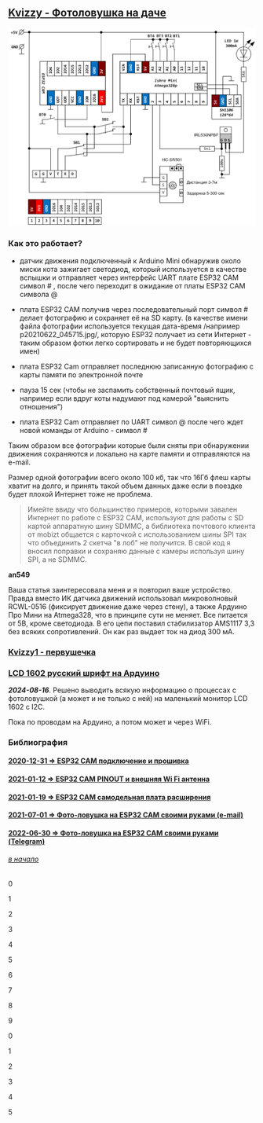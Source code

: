 ## [Kvizzy - Фотоловушка на даче](https://zen.yandex.ru/media/esp32/foto-lovushka-na-esp32-cam-svoimi-rukami-60db589d7403af22afc89a33) 

![](principialnaya-ehlektricheskaya-shema-foto-lovushki.png)

### Как это работает?

- датчик движения подключенный к Arduino Mini обнаружив около миски кота зажигает светодиод, который используется в качестве вспышки и отправляет через интерфейс UART плате ESP32 CAM символ # , после чего переходит в ожидание от платы ESP32 CAM символа @

- плата ESP32 CAM получив через последовательный порт символ # делает фотографию и сохраняет её на SD карту. (в качестве имени файла фотографии используется текущая дата-время /например p20210622_045715.jpg/, которую ESP32 получает из сети Интернет - таким образом фотки легко сортировать и не будет повторяющихся имен)

- плата ESP32 Cam отправляет последнюю записанную фотографию с карты памяти по электронной почте

- пауза 15 сек (чтобы не заспамить собственный почтовый ящик, например если вдруг коты надумают под камерой "выяснить отношения")

- плата ESP32 Cam отправляет по UART символ @ после чего ждет новой команды от Arduino - символ #

Таким образом все фотографии которые были сняты при обнаружении движения сохраняются и локально на карте памяти и отправляются на e-mail.

Размер одной фотографии всего около 100 кб, так что 16Гб флеш карты хватит на долго, и принять такой объем данных даже если в поездке будет плохой Интернет тоже не проблема.

> Имейте ввиду что большинство примеров, которыми завален Интернет по работе с ESP32 CAM, используют для работы с SD картой аппаратную шину SDMMC, а библиотека почтового клиента от mobizt общается с карточкой с использованием шины SPI так что объединить 2 скетча "в лоб" не получится. В свой код я вносил поправки и сохраняю данные с камеры используя шину SPI, а не SDMMC.

**an549**

Ваша статья заинтересовала меня и я повторил ваше устройство. Правда вместо ИК датчика движений использовал микроволновый RCWL-0516 (фиксирует движение даже через стену), а также Ардуино Про Мини на Atmega328, что в принципе сути не меняет. Все питается от 5В, кроме светодиода. В его цепи поставил стабилизатор AMS1117 3,3 без всяких сопротивлений. Он как раз выдает ток на диод 300 мА.

### [Kvizzy1 - первушечка](kvizzy1-pervushechka/kvizzy1-pervushechka.md)

### [LCD 1602 русский шрифт на Ардуино](https://роботехника18.рф/русский-шрифт-ардуино/)

***2024-08-16***. Решено выводить всякую информацию о процессах с фотоловушкой (а может и не только с ней) на маленький монитор LCD 1602 c I2C.

Пока по проводам на Ардуино, а потом может и через WiFi.

### Библиография

#### [2020-12-31 => ESP32 CAM подключение и прошивка](https://dzen.ru/a/X6HVz138lCrXj9qF)

#### [2021-01-12 => ESP32 CAM PINOUT и внешняя Wi Fi антенна](https://dzen.ru/a/X_iqa7sU1U_7kgTl)

#### [2021-01-19 => ESP32 CAM самодельная плата расширения](https://dzen.ru/a/YAYDyR9DXlLUBed1)

#### [2021-07-01 => Фото-ловушка на ESP32 CAM своими руками (e-mail)](https://dzen.ru/a/YNtYnXQDryKvyJoz?share_to=link)

#### [2022-06-30 => Фото-ловушка на ESP32 CAM своими руками (Telegram)](https://dzen.ru/a/Yr1MFCHCYGuW_akT?share_to=link)

###### [в начало](#kvizzy)

0

1

2

3

4

5

6

7

8

9

0

1

2

3

4

5




